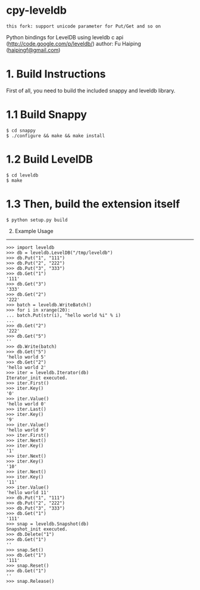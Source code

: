 # cpy-leveldb #

    this fork: support unicode parameter for Put/Get and so on

Python bindings for LevelDB using leveldb c api
(http://code.google.com/p/leveldb/)
author: Fu Haiping (haipingf@gmail.com)

# 1. Build Instructions #


First of all, you need to build the included snappy and  leveldb library.

# 1.1 Build Snappy #
    $ cd snappy
    $ ./configure && make && make install


# 1.2 Build LevelDB #
    $ cd leveldb
    $ make 

# 1.3 Then, build the extension itself #

    $ python setup.py build


2. Example Usage
----------------

    >>> import leveldb
    >>> db = leveldb.LevelDB("/tmp/leveldb")
    >>> db.Put("1", "111")
    >>> db.Put("2", "222")
    >>> db.Put("3", "333")
    >>> db.Get("1")
    '111'
    >>> db.Get("3")
    '333'
    >>> db.Get("2")
    '222'
    >>> batch = leveldb.WriteBatch()
    >>> for i in xrange(20):
    ... batch.Put(str(i), "hello world %i" % i)
    ... 
    >>> db.Get("2")
    '222'
    >>> db.Get("5")
    ''
    >>> db.Write(batch)
    >>> db.Get("5")
    'hello world 5'
    >>> db.Get("2")
    'hello world 2'
    >>> iter = leveldb.Iterator(db)
    Iterator_init executed.
    >>> iter.First()
    >>> iter.Key()
    '0'
    >>> iter.Value()
    'hello world 0'
    >>> iter.Last()
    >>> iter.Key()
    '9'
    >>> iter.Value()
    'hello world 9'
    >>> iter.First()
    >>> iter.Next()
    >>> iter.Key()
    '1'
    >>> iter.Next()
    >>> iter.Key()
    '10'
    >>> iter.Next()
    >>> iter.Key()
    '11'
    >>> iter.Value()
    'hello world 11'
    >>> db.Put("1", "111")
    >>> db.Put("2", "222")
    >>> db.Put("3", "333")
    >>> db.Get("1")
    '111'
    >>> snap = leveldb.Snapshot(db)
    Snapshot_init executed.
    >>> db.Delete("1")
    >>> db.Get("1")
    ''
    >>> snap.Set()
    >>> db.Get("1")
    '111'
    >>> snap.Reset()
    >>> db.Get("1")
    ''
    >>> snap.Release()
